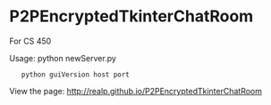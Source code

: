 P2PEncryptedTkinterChatRoom
===========================

For CS 450

Usage:
       python newServer.py
       
       python guiVersion host port
       
View the page: http://realp.github.io/P2PEncryptedTkinterChatRoom
